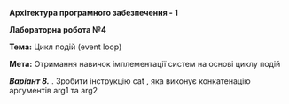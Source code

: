 **Архітектура програмного забезпечення - 1**

**Лабораторна робота №4**

**Тема:** Цикл подій (event loop)

**Мета:** Отримання навичок імплементації систем на основі циклу подій

_**Варіант 8.**_ . Зробити інструкцію cat <arg1> <arg2>, яка виконує конкатенацію аргументів arg1 та arg2

